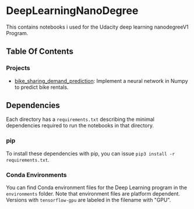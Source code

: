 # DeepLearningNanoDegree

This contains notebooks i used for the Udacity deep learning nanodegreeV1 Program.

## Table Of Contents

### Projects

* [bike_sharing_demand_prediction](https://github.com/Blowoffvalve/DeepLearningNanoDegree/tree/master/bike_sharing_demand_prediction): Implement a neural network in Numpy to predict bike rentals.

## Dependencies

Each directory has a `requirements.txt` describing the minimal dependencies required to run the notebooks in that directory.

### pip

To install these dependencies with pip, you can issue `pip3 install -r requirements.txt`.

### Conda Environments

You can find Conda environment files for the Deep Learning program in the `environments` folder. Note that environment files are platform dependent. Versions with `tensorflow-gpu` are labeled in the filename with "GPU".